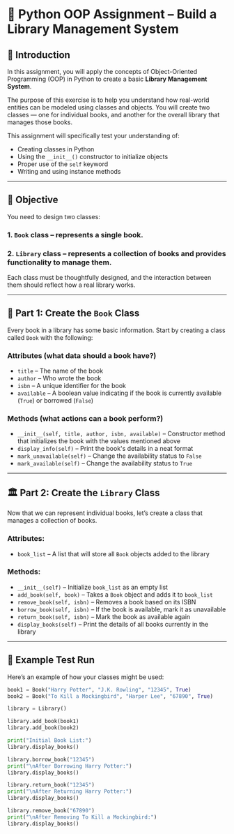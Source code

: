 # 📘 Python OOP Assignment – Build a Library Management System

## 👋 Introduction

In this assignment, you will apply the concepts of Object-Oriented Programming (OOP) in Python to create a basic **Library Management System**. 

The purpose of this exercise is to help you understand how real-world entities can be modeled using classes and objects. You will create two classes — one for individual books, and another for the overall library that manages those books.

This assignment will specifically test your understanding of:
- Creating classes in Python
- Using the `__init__()` constructor to initialize objects
- Proper use of the `self` keyword
- Writing and using instance methods

---

## 🎯 Objective

You need to design two classes:

### 1. `Book` class – represents a single book.
### 2. `Library` class – represents a collection of books and provides functionality to manage them.

Each class must be thoughtfully designed, and the interaction between them should reflect how a real library works.

---

## 🧱 Part 1: Create the `Book` Class

Every book in a library has some basic information. Start by creating a class called `Book` with the following:

### Attributes (what data should a book have?)
- `title` – The name of the book
- `author` – Who wrote the book
- `isbn` – A unique identifier for the book
- `available` – A boolean value indicating if the book is currently available (`True`) or borrowed (`False`)

### Methods (what actions can a book perform?)
- `__init__(self, title, author, isbn, available)` – Constructor method that initializes the book with the values mentioned above
- `display_info(self)` – Print the book's details in a neat format
- `mark_unavailable(self)` – Change the availability status to `False`
- `mark_available(self)` – Change the availability status to `True`

---

## 🏛️ Part 2: Create the `Library` Class

Now that we can represent individual books, let’s create a class that manages a collection of books.

### Attributes:
- `book_list` – A list that will store all `Book` objects added to the library

### Methods:
- `__init__(self)` – Initialize `book_list` as an empty list
- `add_book(self, book)` – Takes a `Book` object and adds it to `book_list`
- `remove_book(self, isbn)` – Removes a book based on its ISBN
- `borrow_book(self, isbn)` – If the book is available, mark it as unavailable
- `return_book(self, isbn)` – Mark the book as available again
- `display_books(self)` – Print the details of all books currently in the library

---

## 🧪 Example Test Run

Here’s an example of how your classes might be used:

```python
book1 = Book("Harry Potter", "J.K. Rowling", "12345", True)
book2 = Book("To Kill a Mockingbird", "Harper Lee", "67890", True)

library = Library()

library.add_book(book1)
library.add_book(book2)

print("Initial Book List:")
library.display_books()

library.borrow_book("12345")
print("\nAfter Borrowing Harry Potter:")
library.display_books()

library.return_book("12345")
print("\nAfter Returning Harry Potter:")
library.display_books()

library.remove_book("67890")
print("\nAfter Removing To Kill a Mockingbird:")
library.display_books()
